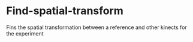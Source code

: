 # Find-spatial-transform
Fins the spatial transformation between a reference and other kinects for the experiment
